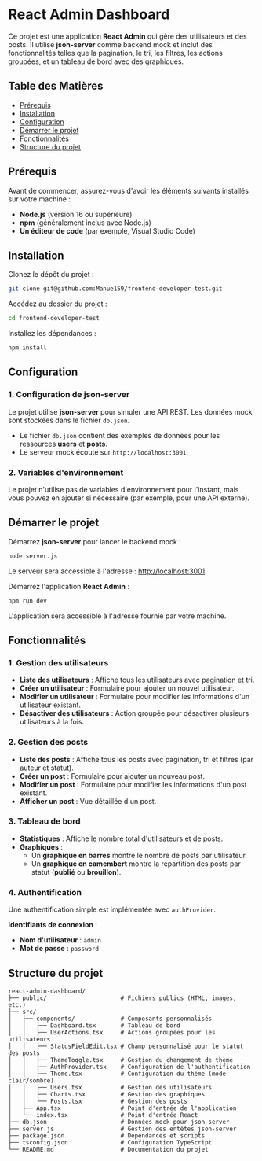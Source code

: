 # React Admin Dashboard

Ce projet est une application **React Admin** qui gère des utilisateurs et des posts. Il utilise **json-server** comme backend mock et inclut des fonctionnalités telles que la pagination, le tri, les filtres, les actions groupées, et un tableau de bord avec des graphiques.

## Table des Matières

- [Prérequis](#prerequis)
- [Installation](#installation)
- [Configuration](#configuration)
- [Démarrer le projet](#demarrer-le-projet)
- [Fonctionnalités](#fonctionnalites)
- [Structure du projet](#structure-du-projet)

## Prérequis
Avant de commencer, assurez-vous d'avoir les éléments suivants installés sur votre machine :

- **Node.js** (version 16 ou supérieure)
- **npm** (généralement inclus avec Node.js)
- **Un éditeur de code** (par exemple, Visual Studio Code)

## Installation

Clonez le dépôt du projet :

```bash
git clone git@github.com:Manue159/frontend-developer-test.git
```

Accédez au dossier du projet :

```bash
cd frontend-developer-test
```

Installez les dépendances :

```bash
npm install
```

## Configuration

### 1. Configuration de json-server

Le projet utilise **json-server** pour simuler une API REST. Les données mock sont stockées dans le fichier `db.json`.

- Le fichier `db.json` contient des exemples de données pour les ressources **users** et **posts**.
- Le serveur mock écoute sur `http://localhost:3001`.

### 2. Variables d'environnement

Le projet n'utilise pas de variables d'environnement pour l'instant, mais vous pouvez en ajouter si nécessaire (par exemple, pour une API externe).

## Démarrer le projet

Démarrez **json-server** pour lancer le backend mock :

```bash
node server.js
```

Le serveur sera accessible à l'adresse : [http://localhost:3001](http://localhost:3001).

Démarrez l'application **React Admin** :

```bash
npm run dev
```

L'application sera accessible à l'adresse fournie par votre machine.

## Fonctionnalités

### 1. Gestion des utilisateurs
- **Liste des utilisateurs** : Affiche tous les utilisateurs avec pagination et tri.
- **Créer un utilisateur** : Formulaire pour ajouter un nouvel utilisateur.
- **Modifier un utilisateur** : Formulaire pour modifier les informations d'un utilisateur existant.
- **Désactiver des utilisateurs** : Action groupée pour désactiver plusieurs utilisateurs à la fois.

### 2. Gestion des posts
- **Liste des posts** : Affiche tous les posts avec pagination, tri et filtres (par auteur et statut).
- **Créer un post** : Formulaire pour ajouter un nouveau post.
- **Modifier un post** : Formulaire pour modifier les informations d'un post existant.
- **Afficher un post** : Vue détaillée d'un post.

### 3. Tableau de bord
- **Statistiques** : Affiche le nombre total d'utilisateurs et de posts.
- **Graphiques** :
  - Un **graphique en barres** montre le nombre de posts par utilisateur.
  - Un **graphique en camembert** montre la répartition des posts par statut (**publié** ou **brouillon**).

### 4. Authentification
Une authentification simple est implémentée avec `authProvider`.

**Identifiants de connexion** :
- **Nom d'utilisateur** : `admin`
- **Mot de passe** : `password`

## Structure du projet

```
react-admin-dashboard/
├── public/                     # Fichiers publics (HTML, images, etc.)
├── src/
│   ├── components/             # Composants personnalisés
│   │   ├── Dashboard.tsx       # Tableau de bord
│   │   ├── UserActions.tsx     # Actions groupées pour les utilisateurs
│   │   ├── StatusFieldEdit.tsx # Champ personnalisé pour le statut des posts
│   │   ├── ThemeToggle.tsx     # Gestion du changement de thème
│   │   ├── AuthProvider.tsx    # Configuration de l'authentification
│   │   ├── Theme.tsx           # Configuration du thème (mode clair/sombre)
│   │   ├── Users.tsx           # Gestion des utilisateurs
│   │   ├── Charts.tsx          # Gestion des graphiques
│   │   └── Posts.tsx           # Gestion des posts
│   ├── App.tsx                 # Point d'entrée de l'application
│   └── index.tsx               # Point d'entrée React
├── db.json                     # Données mock pour json-server
├── server.js                   # Gestion des entêtes json-server
├── package.json                # Dépendances et scripts
├── tsconfig.json               # Configuration TypeScript
└── README.md                   # Documentation du projet
```
